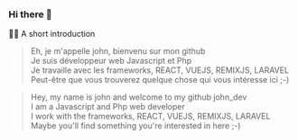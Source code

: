 ### Hi there 👋  

🙋‍♀️ A short introduction

> Eh, je m'appelle john, bienvenu sur mon github  
> Je suis développeur web Javascript et Php  
> Je travaille avec les frameworks, REACT, VUEJS, REMIXJS, LARAVEL  
> Peut-être que vous trouverez quelque chose qui vous intéresse ici ;-)  

> Hey, my name is john and welcome to my github john_dev  
> I am a Javascript and Php web developer  
> I work with the frameworks, REACT, VUEJS, REMIXJS, LARAVEL  
> Maybe you'll find something you're interested in here ;-)

<!--
**j314h/j314h** is a ✨ _special_ ✨ repository because its `README.md` (this file) appears on your GitHub profile.

Here are some ideas to get you started:

- 🔭 I’m currently working on ...
- 🌱 I’m currently learning ...
- 👯 I’m looking to collaborate on ...
- 🤔 I’m looking for help with ...
- 💬 Ask me about ...
- 📫 How to reach me: ...
- 😄 Pronouns: ...
- ⚡ Fun fact: ...
-->
